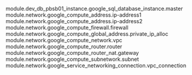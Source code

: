 module.dev_db_pbsb01_instance.google_sql_database_instance.master
module.network.google_compute_address.ip-address1
module.network.google_compute_address.ip-address2
module.network.google_compute_firewall.firewall
module.network.google_compute_global_address.private_ip_alloc
module.network.google_compute_network.vpc
module.network.google_compute_router.router
module.network.google_compute_router_nat.gateway
module.network.google_compute_subnetwork.subnet
module.network.google_service_networking_connection.vpc_connection